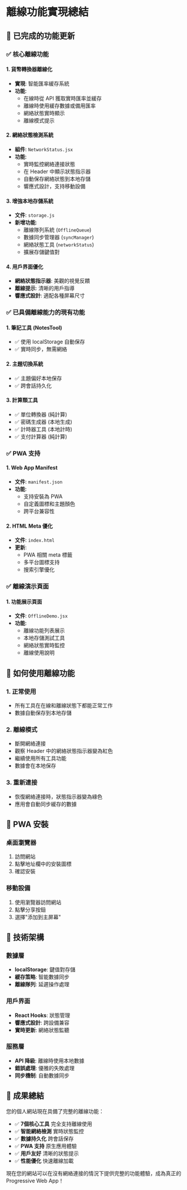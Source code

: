 # 離線功能實現總結

## 🎯 已完成的功能更新

### ✅ 核心離線功能

#### 1. 貨幣轉換器離線化
- **實現**: 智能匯率緩存系統
- **功能**: 
  - 在線時從 API 獲取實時匯率並緩存
  - 離線時使用緩存數據或備用匯率
  - 網絡狀態實時顯示
  - 離線模式提示

#### 2. 網絡狀態檢測系統
- **組件**: `NetworkStatus.jsx`
- **功能**:
  - 實時監控網絡連接狀態
  - 在 Header 中顯示狀態指示器
  - 自動保存網絡狀態到本地存儲
  - 響應式設計，支持移動設備

#### 3. 增強本地存儲系統
- **文件**: `storage.js`
- **新增功能**:
  - 離線隊列系統 (`OfflineQueue`)
  - 數據同步管理器 (`syncManager`)
  - 網絡狀態工具 (`networkStatus`)
  - 擴展存儲鍵值對

#### 4. 用戶界面優化
- **網絡狀態指示器**: 美觀的視覺反饋
- **離線提示**: 清晰的用戶指導
- **響應式設計**: 適配各種屏幕尺寸

### ✅ 已具備離線能力的現有功能

#### 1. 筆記工具 (NotesTool)
- ✅ 使用 localStorage 自動保存
- ✅ 實時同步，無需網絡

#### 2. 主題切換系統
- ✅ 主題偏好本地保存
- ✅ 跨會話持久化

#### 3. 計算類工具
- ✅ 單位轉換器 (純計算)
- ✅ 密碼生成器 (本地生成)
- ✅ 計時器工具 (本地計時)
- ✅ 支付計算器 (純計算)

### ✅ PWA 支持

#### 1. Web App Manifest
- **文件**: `manifest.json`
- **功能**:
  - 支持安裝為 PWA
  - 自定義圖標和主題顏色
  - 跨平台兼容性

#### 2. HTML Meta 優化
- **文件**: `index.html`
- **更新**:
  - PWA 相關 meta 標籤
  - 多平台圖標支持
  - 搜索引擎優化

### ✅ 離線演示頁面

#### 1. 功能展示頁面
- **文件**: `OfflineDemo.jsx`
- **功能**:
  - 離線功能列表展示
  - 本地存儲測試工具
  - 網絡狀態實時監控
  - 離線使用說明

## 🚀 如何使用離線功能

### 1. 正常使用
- 所有工具在在線和離線狀態下都能正常工作
- 數據自動保存到本地存儲

### 2. 離線模式
- 斷開網絡連接
- 觀察 Header 中的網絡狀態指示器變為紅色
- 繼續使用所有工具功能
- 數據會在本地保存

### 3. 重新連接
- 恢復網絡連接時，狀態指示器變為綠色
- 應用會自動同步緩存的數據

## 📱 PWA 安裝

### 桌面瀏覽器
1. 訪問網站
2. 點擊地址欄中的安裝圖標
3. 確認安裝

### 移動設備
1. 使用瀏覽器訪問網站
2. 點擊分享按鈕
3. 選擇"添加到主屏幕"

## 🔧 技術架構

### 數據層
- **localStorage**: 鍵值對存儲
- **緩存策略**: 智能數據同步
- **離線隊列**: 延遲操作處理

### 用戶界面
- **React Hooks**: 狀態管理
- **響應式設計**: 跨設備兼容
- **實時更新**: 網絡狀態監聽

### 服務層
- **API 降級**: 離線時使用本地數據
- **錯誤處理**: 優雅的失敗處理
- **同步機制**: 自動數據同步

## 🎉 成果總結

您的個人網站現在具備了完整的離線功能：

- ✅ **7個核心工具** 完全支持離線使用
- ✅ **智能網絡檢測** 實時狀態監控
- ✅ **數據持久化** 跨會話保存
- ✅ **PWA 支持** 原生應用體驗
- ✅ **用戶友好** 清晰的狀態提示
- ✅ **性能優化** 快速離線加載

現在您的網站可以在沒有網絡連接的情況下提供完整的功能體驗，成為真正的 Progressive Web App！
